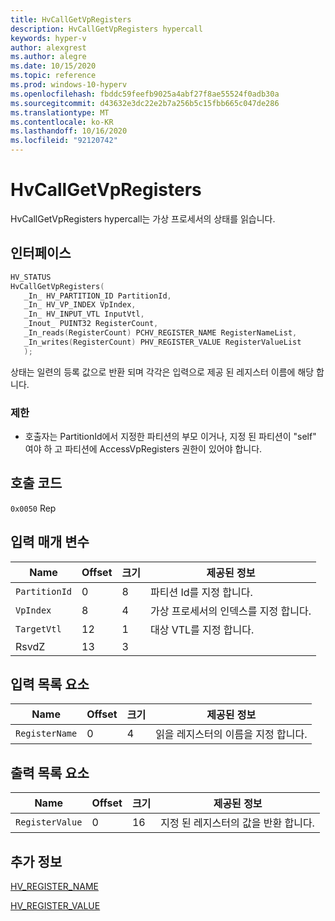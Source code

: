 ```yaml
---
title: HvCallGetVpRegisters
description: HvCallGetVpRegisters hypercall
keywords: hyper-v
author: alexgrest
ms.author: alegre
ms.date: 10/15/2020
ms.topic: reference
ms.prod: windows-10-hyperv
ms.openlocfilehash: fbddc59feefb9025a4abf27f8ae55524f0adb30a
ms.sourcegitcommit: d43632e3dc22e2b7a256b5c15fbb665c047de286
ms.translationtype: MT
ms.contentlocale: ko-KR
ms.lasthandoff: 10/16/2020
ms.locfileid: "92120742"
---
```

# <a name="hvcallgetvpregisters"></a>HvCallGetVpRegisters

HvCallGetVpRegisters hypercall는 가상 프로세서의 상태를 읽습니다.

## <a name="interface"></a>인터페이스

 ```c
HV_STATUS
HvCallGetVpRegisters(
    _In_ HV_PARTITION_ID PartitionId,
    _In_ HV_VP_INDEX VpIndex,
    _In_ HV_INPUT_VTL InputVtl,
    _Inout_ PUINT32 RegisterCount,
    _In_reads(RegisterCount) PCHV_REGISTER_NAME RegisterNameList,
    _In_writes(RegisterCount) PHV_REGISTER_VALUE RegisterValueList
    );
 ```

상태는 일련의 등록 값으로 반환 되며 각각은 입력으로 제공 된 레지스터 이름에 해당 합니다.

### <a name="restrictions"></a>제한

- 호출자는 PartitionId에서 지정한 파티션의 부모 이거나, 지정 된 파티션이 "self" 여야 하 고 파티션에 AccessVpRegisters 권한이 있어야 합니다.

## <a name="call-code"></a>호출 코드

`0x0050` Rep

## <a name="input-parameters"></a>입력 매개 변수

| Name                    | Offset     | 크기     | 제공된 정보                      |
|-------------------------|------------|----------|-------------------------------------------|
| `PartitionId`           | 0          | 8        | 파티션 Id를 지정 합니다.               |
| `VpIndex`               | 8          | 4        | 가상 프로세서의 인덱스를 지정 합니다. |
| `TargetVtl`             | 12         | 1        | 대상 VTL를 지정 합니다.                 |
| RsvdZ                   | 13         | 3        |                                           |

## <a name="input-list-element"></a>입력 목록 요소

| Name                    | Offset     | 크기     | 제공된 정보                      |
|-------------------------|------------|----------|-------------------------------------------|
| `RegisterName`          | 0          | 4        | 읽을 레지스터의 이름을 지정 합니다. |

## <a name="output-list-element"></a>출력 목록 요소

| Name                    | Offset     | 크기     | 제공된 정보                      |
|-------------------------|------------|----------|-------------------------------------------|
| `RegisterValue`         | 0          | 16       | 지정 된 레지스터의 값을 반환 합니다. |

## <a name="see-also"></a>추가 정보

[HV_REGISTER_NAME](../datatypes/HV_REGISTER_NAME.md)

[HV_REGISTER_VALUE](../datatypes/HV_REGISTER_VALUE.md)
